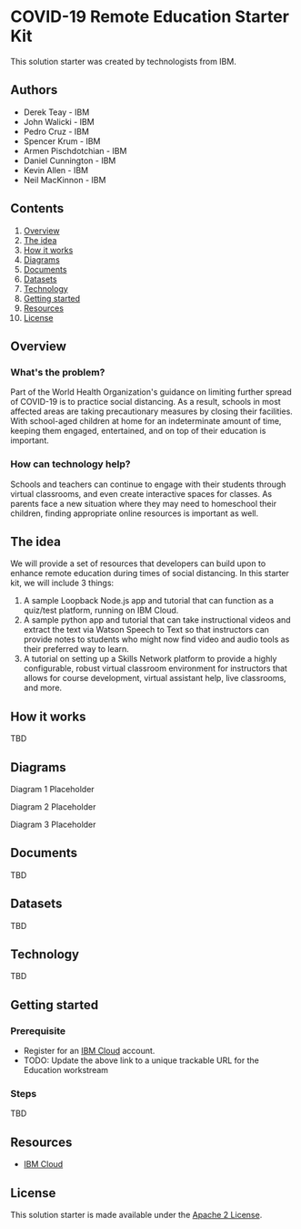 # COVID-19 Remote Education Starter Kit

This solution starter was created by technologists from IBM.

## Authors

- Derek Teay - IBM
- John Walicki - IBM
- Pedro Cruz - IBM
- Spencer Krum - IBM
- Armen Pischdotchian - IBM
- Daniel Cunnington - IBM
- Kevin Allen - IBM
- Neil MacKinnon - IBM

## Contents

1. [Overview](#overview)
1. [The idea](#the-idea)
1. [How it works](#how-it-works)
1. [Diagrams](#diagrams)
1. [Documents](#documents)
1. [Datasets](#datasets)
1. [Technology](#technology)
1. [Getting started](#getting-started)
1. [Resources](#resources)
1. [License](#license)

## Overview

### What's the problem?
Part of the World Health Organization's guidance on limiting further spread of COVID-19 is to practice social distancing. As a result, schools in most affected areas are taking precautionary measures by closing their facilities. With school-aged children at home for an indeterminate amount of time,  keeping them engaged, entertained, and on top of their education is important. 

### How can technology help?
Schools and teachers can continue to engage with their students through virtual classrooms, and even create interactive spaces for classes. As parents face a new situation where they may need to homeschool their children, finding appropriate online resources is important as well. 

## The idea
We will provide a set of resources that developers can build upon to enhance remote education during times of social distancing. In this starter kit, we will include 3 things:

1. A sample Loopback Node.js app and tutorial that can function as a quiz/test platform, running on IBM Cloud.
2. A sample python app and tutorial that can take instructional videos and extract the text via Watson Speech to Text so that instructors can provide notes to students who might now find video and audio tools as their preferred way to learn.
3. A tutorial on setting up a Skills Network platform to provide a highly configurable, robust virtual classroom environment for instructors that allows for course development, virtual assistant help, live classrooms, and more.

## How it works
TBD

## Diagrams

Diagram 1 Placeholder

Diagram 2 Placeholder

Diagram 3 Placeholder

## Documents
TBD

## Datasets
TBD

## Technology
TBD

## Getting started

### Prerequisite
- Register for an [IBM Cloud](https://www.ibm.com/account/reg/us-en/signup?formid=urx-42793&eventid=cfc-2020?cm_mmc=OSocial_Blog-_-Audience+Developer_Developer+Conversation-_-WW_WW-_-cfc-2020-ghub-starterkit-communication_ov75914&cm_mmca1=000039JL&cm_mmca2=10008917) account. 
- TODO: Update the above link to a unique trackable URL for the Education workstream

### Steps
TBD

## Resources
- [IBM Cloud](https://www.ibm.com/cloud)

## License
This solution starter is made available under the [Apache 2 License](LICENSE).
